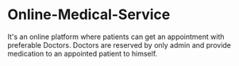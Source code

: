 # Online-Medical-Service
It's an online platform where patients can get an appointment with preferable Doctors. Doctors are reserved by only admin and provide medication to an appointed patient to himself.
